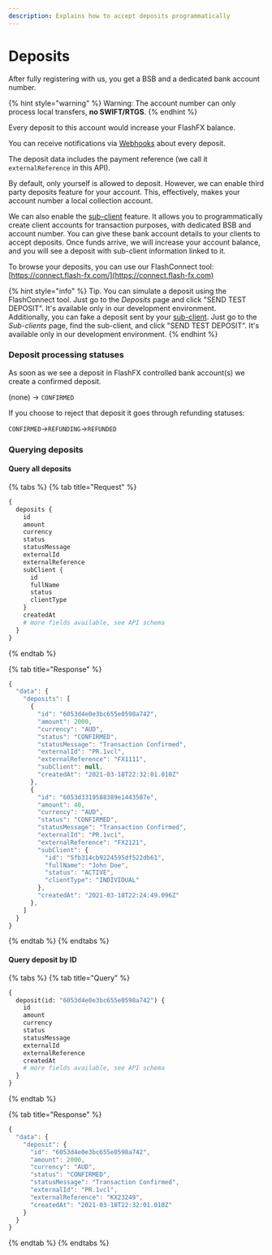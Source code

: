 ```yaml
---
description: Explains how to accept deposits programmatically
---
```


# Deposits

After fully registering with us, you get a BSB and a dedicated bank account number.

{% hint style="warning" %}
Warning: The account number can only process local transfers, **no SWIFT/RTGS**.
{% endhint %}

Every deposit to this account would increase your FlashFX balance.

You can receive notifications via [Webhooks](webhooks/webhooks.md) about every deposit.

The deposit data includes the payment reference (we call it `externalReference` in this API).

By default, only yourself is allowed to deposit. However, we can enable third party deposits feature for your account. This, effectively, makes your account number a local collection account.

We can also enable the [sub-client](sub-clients.md) feature. It allows you to programmatically create client accounts for transaction purposes, with dedicated BSB and account number. You can give these bank account details to your clients to accept deposits. Once funds arrive, we will increase your account balance, and you will see a deposit with sub-client information linked to it.

To browse your deposits, you can use our FlashConnect tool: [https://connect.flash-fx.com/](https://connect.flash-fx.com)

{% hint style="info" %}
Tip. You can simulate a deposit using the FlashConnect tool. Just go to the _Deposits_ page and click "SEND TEST DEPOSIT". It's available only in our development environment.\
Additionally, you can fake a deposit sent by your [sub-client](sub-clients.md). Just go to the _Sub-clients_ page, find the sub-client, and click "SEND TEST DEPOSIT". It's available only in our development environment.
{% endhint %}

### Deposit processing statuses

As soon as we see a deposit in FlashFX controlled bank account(s) we create a confirmed deposit.

(none) -> `CONFIRMED`

If you choose to reject that deposit it goes through refunding statuses:

`CONFIRMED`→`REFUNDING`→`REFUNDED`&#x20;

### Querying deposits

#### Query all deposits

{% tabs %}
{% tab title="Request" %}
```graphql
{
  deposits {
    id
    amount
    currency
    status
    statusMessage
    externalId
    externalReference
    subClient {
      id
      fullName
      status
      clientType
    }
    createdAt
    # more fields available, see API schema
  }
}
```
{% endtab %}

{% tab title="Response" %}
```javascript
{
  "data": {
    "deposits": [
      {
        "id": "6053d4e0e3bc655e0598a742",
        "amount": 2000,
        "currency": "AUD",
        "status": "CONFIRMED",
        "statusMessage": "Transaction Confirmed",
        "externalId": "PR.1vcl",
        "externalReference": "FX1111",
        "subClient": null,
        "createdAt": "2021-03-18T22:32:01.010Z"
      },
      {
        "id": "6053d3319588389e1443587e",
        "amount": 40,
        "currency": "AUD",
        "status": "CONFIRMED",
        "statusMessage": "Transaction Confirmed",
        "externalId": "PR.1vci",
        "externalReference": "FX2121",
        "subClient": {
          "id": "5fb314cb9224595df522db61",
          "fullName": "John Doe",
          "status": "ACTIVE",
          "clientType": "INDIVIDUAL"
        },
        "createdAt": "2021-03-18T22:24:49.096Z"
      },
    ]
  }
}
```
{% endtab %}
{% endtabs %}

#### Query deposit by ID

{% tabs %}
{% tab title="Query" %}
```graphql
{
  deposit(id: "6053d4e0e3bc655e0598a742") {
    id
    amount
    currency
    status
    statusMessage
    externalId
    externalReference
    createdAt
    # more fields available, see API schema
  }
}

```
{% endtab %}

{% tab title="Response" %}
```javascript
{
  "data": {
    "deposit": {
      "id": "6053d4e0e3bc655e0598a742",
      "amount": 2000,
      "currency": "AUD",
      "status": "CONFIRMED",
      "statusMessage": "Transaction Confirmed",
      "externalId": "PR.1vcl",
      "externalReference": "KX23249",
      "createdAt": "2021-03-18T22:32:01.010Z"
    }
  }
}
```
{% endtab %}
{% endtabs %}
